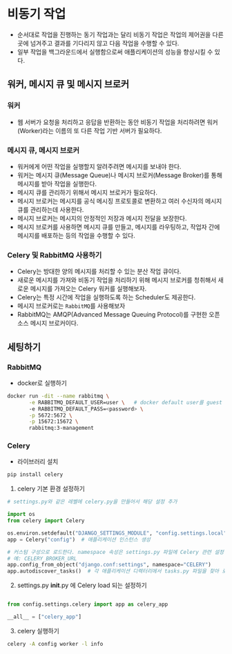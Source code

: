 # 비동기 작업
- 순서대로 작업을 진행하는 동기 작업과는 달리 비동기 작업은 작업의 제어권을 다른 곳에 넘겨주고 결과를 기다리지 않고 다음 작업을 수행할 수 있다.
- 일부 작업을 백그라운드에서 실행함으로써 애플리케이션의 성능을 향상시킬 수 있다.

## 워커, 메시지 큐 및 메시지 브로커

### 워커
- 웹 서버가 요청을 처리하고 응답을 반환하는 동안 비동기 작업을 처리하려면 워커(Worker)라는 이름의 또 다른 작업 기반 서버가 필요하다.

### 메시지 큐, 메시지 브로커
- 워커에게 어떤 작업을 실행할지 알려주려면 메시지를 보내야 한다.
- 워커는 메시지 큐(Message Queue)나 메시지 브로커(Message Broker)를 통해 메시지를 받아 작업을 실행한다.
- 메시지 큐를 관리하기 위해서 메시지 브로커가 필요하다.
- 메시지 브로커는 메시지를 공식 메시징 프로토콜로 변환하고 여러 수신자의 메시지 큐를 관리하는데 사용한다.
- 메시지 브로커는 메시지의 안정적인 저장과 메시지 전달을 보장한다.
- 메시지 브로커를 사용하면 메시지 큐를 만들고, 메시지를 라우팅하고, 작업자 간에 메시지를 배포하는 등의 작업을 수행할 수 있다.

### Celery 및 RabbitMQ 사용하기
- Celery는 방대한 양의 메시지를 처리할 수 있는 분산 작업 큐이다.
- 새로운 메시지를 가져와 비동기 작업을 처리하기 위해 메시지 브로커를 청취해서 새로운 메시지를 가져오는 Celery 워커를 실행해보자.
- Celery는 특정 시간에 작업을 실행하도록 하는 Scheduler도 제공한다.
- 메시지 브로커로는 `RabbitMQ`를 사용해보자
- RabbitMQ는 AMQP(Advanced Message Queuing Protocol)를 구현한 오픈 소스 메시지 브로커이다.

## 세팅하기

### RabbitMQ

- docker로 실행하기
```bash
docker run -dit --name rabbitmq \
       -e RABBITMQ_DEFAULT_USER=user \   # docker default user를 guest 대신 설정하기
       -e RABBITMQ_DEFAULT_PASS=<password> \
       -p 5672:5672 \
       -p 15672:15672 \
       rabbitmq:3-management
```

### Celery
- 라이브러리 설치
```bash
pip install celery
```

1. celery 기본 환경 설정하기
```python
# settings.py와 같은 레벨에 celery.py을 만들어서 해당 설정 추가

import os
from celery import Celery

os.environ.setdefault("DJANGO_SETTINGS_MODULE", "config.settings.local")
app = Celery("config")  # 애플리케이션 인스턴스 생성

# 커스텀 구성으로 로드한다. namespace 속성은 settings.py 파일에 Celery 관련 설정이 가질 접두사를 지정한다.
# 예: CELERY_BROKER_URL
app.config_from_object("django.conf:settings", namespace="CELERY")
app.autodiscover_tasks()  # 각 애플리케이션 디렉터리에서 tasks.py 파일을 찾아 로드한다.
```

2. settings.py __init__.py 에 Celery load 되는 설정하기
```python

from config.settings.celery import app as celery_app

__all__ = ["celery_app"]
```

3. celery 실행하기 
```bash
celery -A config worker -l info 
```


